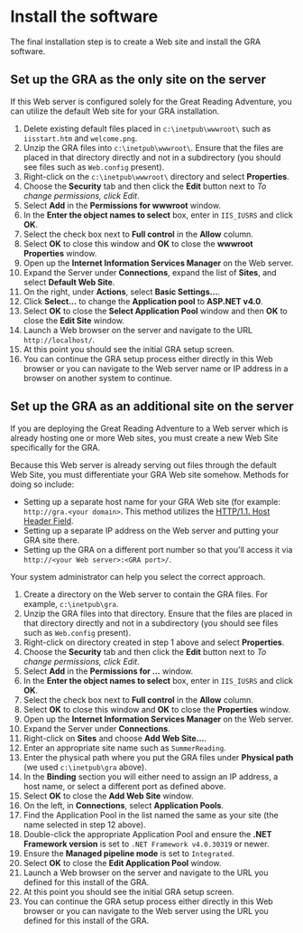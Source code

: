 # Install the software

The final installation step is to create a Web site and install the GRA software.

## Set up the GRA as the only site on the server

If this Web server is configured solely for the Great Reading Adventure, you can utilize the default Web site for your GRA installation.

1. Delete existing default files placed in `c:\inetpub\wwwroot\` such as `iisstart.htm` and `welcome.png`.
2. Unzip the GRA files into `c:\inetpub\wwwroot\`. Ensure that the files are placed in that directory directly and not in a subdirectory (you should see files such as `Web.config` present).
3. Right-click on the `c:\inetpub\wwwroot\` directory and select **Properties**.
4. Choose the **Security** tab and then click the **Edit** button next to *To change permissions, click Edit*.
5. Select **Add** in the **Permissions for wwwroot** window.
6. In the **Enter the object names to select** box, enter in `IIS_IUSRS` and click **OK**.
7. Select the check box next to **Full control** in the **Allow** column.
8. Select **OK** to close this window and **OK** to close the **wwwroot Properties** window.
9. Open up the **Internet Information Services Manager** on the Web server.
10. Expand the Server under **Connections**, expand the list of **Sites**, and select **Default Web Site**.
11. On the right, under **Actions**, select **Basic Settings...**.
12. Click **Select...** to change the **Application pool** to **ASP.NET v4.0**.
13. Select **OK** to close the **Select Application Pool** window and then **OK** to close the **Edit Site** window.
14. Launch a Web browser on the server and navigate to the URL ``http://localhost/``.
15. At this point you should see the initial GRA setup screen.
16. You can continue the GRA setup process either directly in this Web browser or you can navigate to the Web server name or IP address in a browser on another system to continue.

## Set up the GRA as an additional site on the server

If you are deploying the Great Reading Adventure to a Web server which is already hosting one or more Web sites, you must create a new Web Site specifically for the GRA.

Because this Web server is already serving out files through the default Web Site, you must differentiate your GRA Web site somehow. Methods for doing so include:

* Setting up a separate host name for your GRA Web site (for example: `http://gra.<your domain>`. This method utilizes the [HTTP/1.1. Host Header Field](<http://www.w3.org/Protocols/rfc2616/rfc2616-sec14.html#sec14.23>).
* Setting up a separate IP address on the Web server and putting your GRA site there.
* Setting up the GRA on a different port number so that you'll access it via `http://<your Web server>:<GRA port>/`.

Your system administrator can help you select the correct approach.

1. Create a directory on the Web server to contain the GRA files. For example, `c:\inetpub\gra`.
2. Unzip the GRA files into that directory. Ensure that the files are placed in that directory directly and not in a subdirectory (you should see files such as `Web.config` present).
3. Right-click on directory created in step 1 above and select **Properties**.
4. Choose the **Security** tab and then click the **Edit** button next to *To change permissions, click Edit*.
5. Select **Add** in the **Permissions for ...** window.
6. In the **Enter the object names to select** box, enter in `IIS_IUSRS` and click **OK**.
7. Select the check box next to **Full control** in the **Allow** column.
8. Select **OK** to close this window and **OK** to close the **Properties** window.
9. Open up the **Internet Information Services Manager** on the Web server.
10. Expand the Server under **Connections**.
11. Right-click on **Sites** and choose **Add Web Site...**.
12. Enter an appropriate site name such as `SummerReading`.
13. Enter the physical path where you put the GRA files under **Physical path** (we used `c:\inetpub\gra` above).
14. In the **Binding** section you will either need to assign an IP address, a host name, or select a different port as defined above.
15. Select **OK** to close the **Add Web Site** window.
16. On the left, in **Connections**, select **Application Pools**.
17. Find the Application Pool in the list named the same as your site (the name selected in step 12 above).
18. Double-click the appropriate Application Pool and ensure the **.NET Framework version** is set to `.NET Framework v4.0.30319` or newer.
19. Ensure the **Managed pipeline mode** is set to `Integrated`.
20. Select **OK** to close the **Edit Application Pool** window.
21. Launch a Web browser on the server and navigate to the URL you defined for this install of the GRA.
22. At this point you should see the initial GRA setup screen.
23. You can continue the GRA setup process either directly in this Web browser or you can navigate to the Web server using the URL you defined for this install of the GRA.